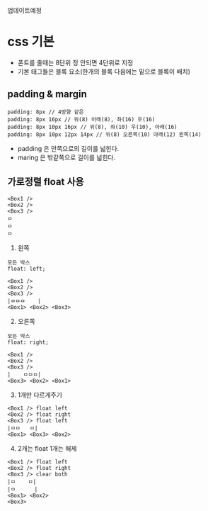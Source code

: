 업데이트예정
# css 기본
 - 폰트를 줄때는 8단위 정 안되면 4단위로 지정
 - 기본 태그들은 블록 요소(한개의 블록 다음에는 밑으로 블록이 배치)
## padding & margin
```
padding: 8px // 4방향 같은
padding: 8px 16px // 위(8) 아래(8), 좌(16) 우(16)
padding: 8px 10px 16px // 위(8), 좌(10) 우(10), 아래(16)
padding: 8px 10px 12px 14px // 위(8) 오른쪽(10) 아래(12) 왼쪽(14)
```
 - padding 은 안쪽으로의 길이를 넓힌다.
 - maring 은 밖같쪽으로 길이를 넓힌다.

 ## 가로정렬 float 사용
```
<Box1 />
<Box2 />
<Box3 />
ㅁ
ㅁ
ㅁ
```

 1. 왼쪽
```
모든 박스
float: left;

<Box1 />
<Box2 />
<Box3 />
|ㅁㅁㅁ    |
<Box1> <Box2> <Box3>
```

 2. 오른쪽
```
모든 박스
float: right;

<Box1 />
<Box2 />
<Box3 />
|    ㅁㅁㅁ|
<Box3> <Box2> <Box1>
```

 3. 1개만 다르게주기
```
<Box1 /> float left
<Box2 /> float right
<Box3 /> float left
|ㅁㅁ   ㅁ|
<Box1> <Box3> <Box2>
```

 4. 2개는 float 1개는 해제
```
<Box1 /> float left
<Box2 /> float right
<Box3 /> clear both
|ㅁ    ㅁ|
|ㅁ      |
<Box1> <Box2>
<Box3>
```
